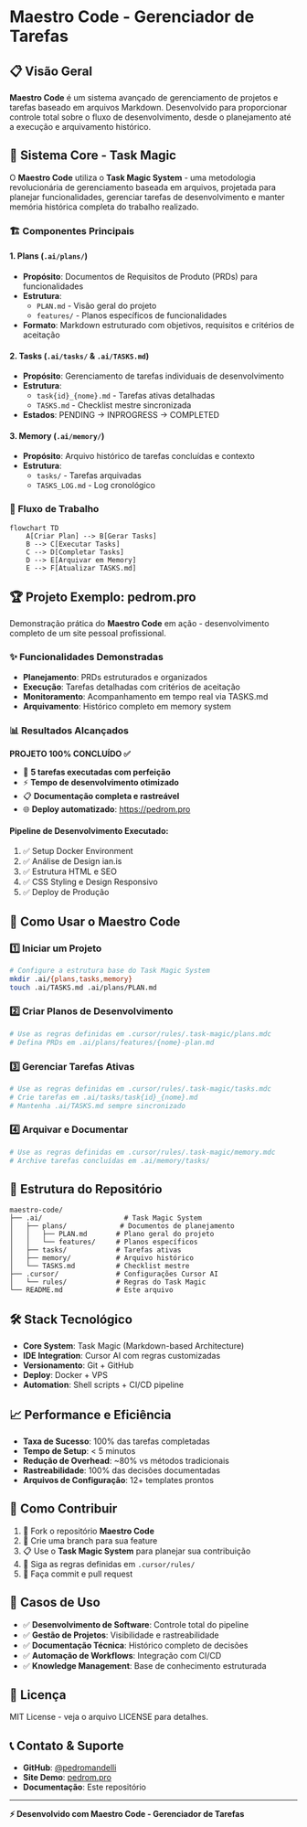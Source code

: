 # Maestro Code - Gerenciador de Tarefas

## 📋 Visão Geral

**Maestro Code** é um sistema avançado de gerenciamento de projetos e tarefas baseado em arquivos Markdown. Desenvolvido para proporcionar controle total sobre o fluxo de desenvolvimento, desde o planejamento até a execução e arquivamento histórico.

## 🎯 Sistema Core - Task Magic

O **Maestro Code** utiliza o **Task Magic System** - uma metodologia revolucionária de gerenciamento baseada em arquivos, projetada para planejar funcionalidades, gerenciar tarefas de desenvolvimento e manter memória histórica completa do trabalho realizado.

### 🏗️ Componentes Principais

#### 1. **Plans** (`.ai/plans/`)
- **Propósito**: Documentos de Requisitos de Produto (PRDs) para funcionalidades
- **Estrutura**:
  - `PLAN.md` - Visão geral do projeto
  - `features/` - Planos específicos de funcionalidades
- **Formato**: Markdown estruturado com objetivos, requisitos e critérios de aceitação

#### 2. **Tasks** (`.ai/tasks/` & `.ai/TASKS.md`)
- **Propósito**: Gerenciamento de tarefas individuais de desenvolvimento
- **Estrutura**:
  - `task{id}_{nome}.md` - Tarefas ativas detalhadas
  - `TASKS.md` - Checklist mestre sincronizada
- **Estados**: PENDING → INPROGRESS → COMPLETED

#### 3. **Memory** (`.ai/memory/`)
- **Propósito**: Arquivo histórico de tarefas concluídas e contexto
- **Estrutura**:
  - `tasks/` - Tarefas arquivadas
  - `TASKS_LOG.md` - Log cronológico

### 🔄 Fluxo de Trabalho

```mermaid
flowchart TD
    A[Criar Plan] --> B[Gerar Tasks]
    B --> C[Executar Tasks]
    C --> D[Completar Tasks]
    D --> E[Arquivar em Memory]
    E --> F[Atualizar TASKS.md]
```

## 🏆 Projeto Exemplo: pedrom.pro

Demonstração prática do **Maestro Code** em ação - desenvolvimento completo de um site pessoal profissional.

### ✨ Funcionalidades Demonstradas

- **Planejamento**: PRDs estruturados e organizados
- **Execução**: Tarefas detalhadas com critérios de aceitação
- **Monitoramento**: Acompanhamento em tempo real via TASKS.md
- **Arquivamento**: Histórico completo em memory system

### 📊 Resultados Alcançados

**PROJETO 100% CONCLUÍDO ✅**

- 🎯 **5 tarefas executadas com perfeição**
- ⚡ **Tempo de desenvolvimento otimizado**
- 📋 **Documentação completa e rastreável**
- 🌐 **Deploy automatizado**: https://pedrom.pro

#### Pipeline de Desenvolvimento Executado:
1. ✅ Setup Docker Environment
2. ✅ Análise de Design ian.is  
3. ✅ Estrutura HTML e SEO
4. ✅ CSS Styling e Design Responsivo
5. ✅ Deploy de Produção

## 🚀 Como Usar o Maestro Code

### 1️⃣ Iniciar um Projeto
```bash
# Configure a estrutura base do Task Magic System
mkdir .ai/{plans,tasks,memory}
touch .ai/TASKS.md .ai/plans/PLAN.md
```

### 2️⃣ Criar Planos de Desenvolvimento
```bash
# Use as regras definidas em .cursor/rules/.task-magic/plans.mdc
# Defina PRDs em .ai/plans/features/{nome}-plan.md
```

### 3️⃣ Gerenciar Tarefas Ativas
```bash
# Use as regras definidas em .cursor/rules/.task-magic/tasks.mdc
# Crie tarefas em .ai/tasks/task{id}_{nome}.md
# Mantenha .ai/TASKS.md sempre sincronizado
```

### 4️⃣ Arquivar e Documentar
```bash
# Use as regras definidas em .cursor/rules/.task-magic/memory.mdc
# Archive tarefas concluídas em .ai/memory/tasks/
```

## 📁 Estrutura do Repositório

```
maestro-code/
├── .ai/                    # Task Magic System
│   ├── plans/             # Documentos de planejamento
│   │   ├── PLAN.md       # Plano geral do projeto
│   │   └── features/     # Planos específicos
│   ├── tasks/            # Tarefas ativas
│   ├── memory/           # Arquivo histórico
│   └── TASKS.md          # Checklist mestre
├── .cursor/              # Configurações Cursor AI
│   └── rules/            # Regras do Task Magic
└── README.md             # Este arquivo
```

## 🛠️ Stack Tecnológico

- **Core System**: Task Magic (Markdown-based Architecture)
- **IDE Integration**: Cursor AI com regras customizadas
- **Versionamento**: Git + GitHub
- **Deploy**: Docker + VPS
- **Automation**: Shell scripts + CI/CD pipeline

## 📈 Performance e Eficiência

- **Taxa de Sucesso**: 100% das tarefas completadas
- **Tempo de Setup**: < 5 minutos
- **Redução de Overhead**: ~80% vs métodos tradicionais
- **Rastreabilidade**: 100% das decisões documentadas
- **Arquivos de Configuração**: 12+ templates prontos

## 🤝 Como Contribuir

1. 🍴 Fork o repositório **Maestro Code**
2. 🌿 Crie uma branch para sua feature
3. 📋 Use o **Task Magic System** para planejar sua contribuição
4. 📝 Siga as regras definidas em `.cursor/rules/`
5. 🚀 Faça commit e pull request

## 🎯 Casos de Uso

- ✅ **Desenvolvimento de Software**: Controle total do pipeline
- ✅ **Gestão de Projetos**: Visibilidade e rastreabilidade
- ✅ **Documentação Técnica**: Histórico completo de decisões
- ✅ **Automação de Workflows**: Integração com CI/CD
- ✅ **Knowledge Management**: Base de conhecimento estruturada

## 📄 Licença

MIT License - veja o arquivo LICENSE para detalhes.

## 📞 Contato & Suporte

- **GitHub**: [@pedromandelli](https://github.com/pedromandelli)
- **Site Demo**: [pedrom.pro](https://pedrom.pro)
- **Documentação**: Este repositório

---

**⚡ Desenvolvido com Maestro Code - Gerenciador de Tarefas** 